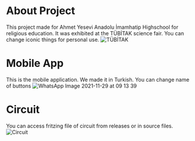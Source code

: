 # About Project
This project made for Ahmet Yesevi Anadolu İmamhatip Highschool for religious education. It was exhibited at the TÜBİTAK science fair. You can change iconic things for personal use.
![TÜBİTAK](https://user-images.githubusercontent.com/46069238/144297651-64aac11c-9dec-4774-b1f7-a429e8602291.jpg)

# Mobile App
This is the mobile application. We made it in Turkish. You can change name of buttons 
![WhatsApp Image 2021-11-29 at 09 13 39](https://user-images.githubusercontent.com/46069238/144251885-67a9ce79-00b1-41ad-aab8-9cb341ff7fc6.jpeg)

# Circuit
You can access fritzing file of circuit from releases or in source files.
![Circuit](https://user-images.githubusercontent.com/46069238/144193045-c22edb33-9b63-449d-9f99-e7f890a14626.jpg)
